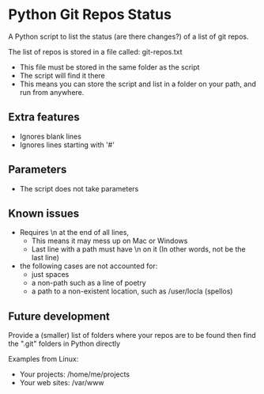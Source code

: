 # Python Git Repos Status

A Python script to list the status (are there changes?) of a list of git repos.

The list of repos is stored in a file called: git-repos.txt
- This file must be stored in the same folder as the script
- The script will find it there
- This means you can store the script and list in a folder on your path,
  and run from anywhere.

## Extra features
- Ignores blank lines
- Ignores lines starting with '#'

## Parameters
- The script does not take parameters 

## Known issues
- Requires \n at the end of all lines, 
  - This means it may mess up on Mac or Windows
  - Last line with a path must have \n on it (In other words, not be the last line)
- the following cases are not accounted for:
  - just spaces
  - a non-path such as a line of poetry
  - a path to a non-existent location, such as /user/locla (spellos)

## Future development
Provide a (smaller) list of folders where your repos are to be found then find the ".git" folders in Python directly

Examples from Linux:
- Your projects: /home/me/projects
- Your web sites: /var/www
